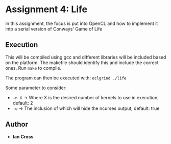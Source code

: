 # Assignment 4: Life

In this assignment, the focus is put into OpenCL and how to implement it into a serial version of Conways' Game of Life

## Execution

This will be compiled using gcc and different libraries will be included based on the platform. The makefile should identify this and include the correct ones. Run `make` to compile.

The program can then be executed with:
`oclgrind ./life`

Some parameter to consider:

- `-n X` -> Where X is the desired number of kernels to use in execution, default: 2
- `-o` -> The inclusion of which will hide the ncurses output, default: true

## Author

- **Ian Cross**

